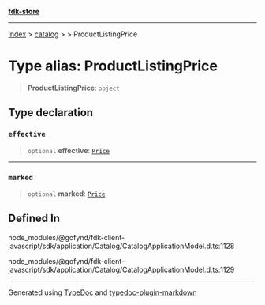 [**fdk-store**](../../../README.md)
***

[Index](../../../API.md) > [catalog](../../README.md) > [<internal>](../README.md) > ProductListingPrice

# Type alias: ProductListingPrice

> **ProductListingPrice**: `object`

## Type declaration

### `effective`

> `optional` **effective**: [`Price`](type-alias.Price.md)

***

### `marked`

> `optional` **marked**: [`Price`](type-alias.Price.md)

## Defined In

node\_modules/@gofynd/fdk-client-javascript/sdk/application/Catalog/CatalogApplicationModel.d.ts:1128

node\_modules/@gofynd/fdk-client-javascript/sdk/application/Catalog/CatalogApplicationModel.d.ts:1129

***
Generated using [TypeDoc](https://typedoc.org/) and [typedoc-plugin-markdown](https://www.npmjs.com/package/typedoc-plugin-markdown)

